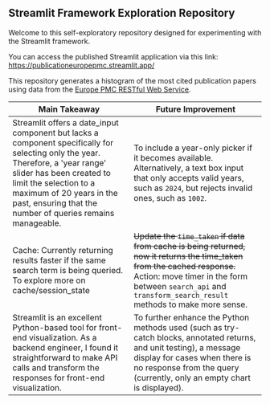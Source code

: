 ##  Streamlit Framework Exploration Repository
Welcome to this self-exploratory repository designed for experimenting with the Streamlit framework.

You can access the published Streamlit application via this link: https://publicationeuropepmc.streamlit.app/

This repository generates a histogram of the most cited publication papers using data from the [Europe PMC RESTful Web Service](https://europepmc.org/RestfulWebService).


Main Takeaway | Future Improvement
--- | ---
Streamlit offers a date_input component but lacks a component specifically for selecting only the year. Therefore, a 'year range' slider has been created to limit the selection to a maximum of 20 years in the past, ensuring that the number of queries remains manageable. | To include a year-only picker if it becomes available. Alternatively, a text box input that only accepts valid years, such as `2024`, but rejects invalid ones, such as `1002`.
Cache: Currently returning results faster if the same search term is being queried. To explore more on cache/session_state | ~~Update the `time_taken` if data from cache is being returned, now it returns the time_taken from the cached response.~~ Action: move timer in the form between `search_api` and `transform_search_result` methods to make more sense.
Streamlit is an excellent Python-based tool for front-end visualization. As a backend engineer, I found it straightforward to make API calls and transform the responses for front-end visualization. | To further enhance the Python methods used (such as try-catch blocks, annotated returns, and unit testing), a message display for cases when there is no response from the query (currently, only an empty chart is displayed).
